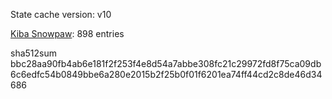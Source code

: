 State cache version: v10

[Kiba Snowpaw](https://github.com/kibasnowpaw): 898 entries

sha512sum bbc28aa90fb4ab6e181f2f253f4e8d54a7abbe308fc21c29972fd8f75ca09db6c6edfc54b0849bbe6a280e2015b2f25b0f01f6201ea74ff44cd2c8de46d34686
